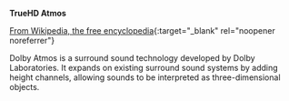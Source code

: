 **TrueHD Atmos**<br>

[From Wikipedia, the free encyclopedia](https://en.wikipedia.org/wiki/Dolby_Atmos){:target="\_blank" rel="noopener noreferrer"}

Dolby Atmos is a surround sound technology developed by Dolby Laboratories. It expands on existing surround sound systems by adding height channels, allowing sounds to be interpreted as three-dimensional objects.
